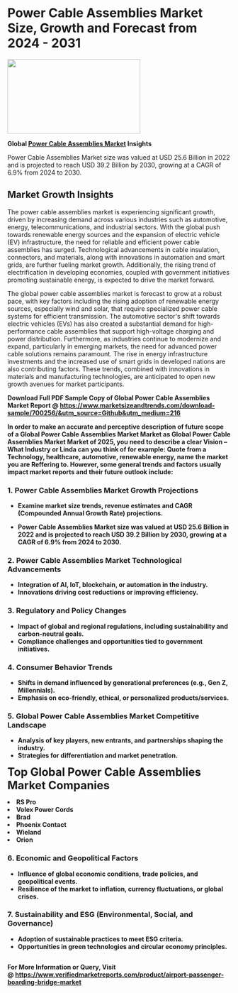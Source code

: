 <H1>Power Cable Assemblies Market Size, Growth and Forecast from 2024 - 2031</H1><img class="aligncenter size-medium wp-image-584254" src="https://thirdeyenews.in/wp-content/uploads/2024/09/Global-Market-Research-300x168.jpeg" alt="" width="300" height="168" /><p><strong>Global&nbsp;<a href="https://www.marketsizeandtrends.com/download-sample/700256/&amp;utm_source=Github&utm_medium=216">Power Cable Assemblies Market</a> Insights</strong></p><p>Power Cable Assemblies Market size was valued at USD 25.6 Billion in 2022 and is projected to reach USD 39.2 Billion by 2030, growing at a CAGR of 6.9% from 2024 to 2030.</p><p><h2>Market Growth Insights</h2> The power cable assemblies market is experiencing significant growth, driven by increasing demand across various industries such as automotive, energy, telecommunications, and industrial sectors. With the global push towards renewable energy sources and the expansion of electric vehicle (EV) infrastructure, the need for reliable and efficient power cable assemblies has surged. Technological advancements in cable insulation, connectors, and materials, along with innovations in automation and smart grids, are further fueling market growth. Additionally, the rising trend of electrification in developing economies, coupled with government initiatives promoting sustainable energy, is expected to drive the market forward. <p><strong></strong></p> <p>The global power cable assemblies market is forecast to grow at a robust pace, with key factors including the rising adoption of renewable energy sources, especially wind and solar, that require specialized power cable systems for efficient transmission. The automotive sector's shift towards electric vehicles (EVs) has also created a substantial demand for high-performance cable assemblies that support high-voltage charging and power distribution. Furthermore, as industries continue to modernize and expand, particularly in emerging markets, the need for advanced power cable solutions remains paramount. The rise in energy infrastructure investments and the increased use of smart grids in developed nations are also contributing factors. These trends, combined with innovations in materials and manufacturing technologies, are anticipated to open new growth avenues for market participants. <p><strong></p><p><span class=""><strong>Download Full PDF Sample Copy of Global Power Cable Assemblies Market Report</strong> @ <a href="https://www.marketsizeandtrends.com/download-sample/700256/&amp;utm_source=Github&utm_medium=216" target="_blank">https://www.marketsizeandtrends.com/download-sample/700256/&amp;utm_source=Github&utm_medium=216</a></span></p><p>In order to make an accurate and perceptive description of future scope of a Global&nbsp;Power Cable Assemblies Market Market as Global&nbsp;Power Cable Assemblies Market Market of 2025, you need to describe a clear Vision &ndash; What Industry or Linda can you think of for example: Quote from a Technology, healthcare, automotive, renewable energy, name the market you are Reffering to. However, some general trends and factors usually impact market reports and their future outlook include:</p><h3>1.&nbsp;<strong>Power Cable Assemblies Market Growth Projections</strong></h3><ul><li>Examine market size trends, revenue estimates and CAGR (Compounded Annual Growth Rate) projections.</li><li><p>Power Cable Assemblies Market size was valued at USD 25.6 Billion in 2022 and is projected to reach USD 39.2 Billion by 2030, growing at a CAGR of 6.9% from 2024 to 2030.</p></li></ul><h3>2.&nbsp;<strong>Power Cable Assemblies Market Technological Advancements</strong></h3><ul><li>Integration of AI, IoT, blockchain, or automation in the industry.</li><li>Innovations driving cost reductions or improving efficiency.</li></ul><h3>3.&nbsp;<strong>Regulatory and Policy Changes</strong></h3><ul><li>Impact of global and regional regulations, including sustainability and carbon-neutral goals.</li><li>Compliance challenges and opportunities tied to government initiatives.</li></ul><h3>4.&nbsp;<strong>Consumer Behavior Trends</strong></h3><ul><li>Shifts in demand influenced by generational preferences (e.g., Gen Z, Millennials).</li><li>Emphasis on eco-friendly, ethical, or personalized products/services.</li></ul><h3>5.&nbsp;<strong>Global Power Cable Assemblies Market Competitive Landscape</strong></h3><ul><li>Analysis of key players, new entrants, and partnerships shaping the industry.</li><li>Strategies for differentiation and market penetration.</li></ul><p data-pm-slice="1 1 []"><span style="color: inherit; font-family: inherit; font-size: 25px;">Top Global Power Cable Assemblies Market Companies</span></p><div class="" data-test-id=""><p><li>RS Pro</li><li> Volex Power Cords</li><li> Brad</li><li> Phoenix Contact</li><li> Wieland</li><li> Orion</li></p></div><h3>6.&nbsp;<strong>Economic and Geopolitical Factors</strong></h3><ul><li>Influence of global economic conditions, trade policies, and geopolitical events.</li><li>Resilience of the market to inflation, currency fluctuations, or global crises.</li></ul><h3>7.&nbsp;<strong>Sustainability and ESG (Environmental, Social, and Governance)</strong></h3><ul><li>Adoption of sustainable practices to meet ESG criteria.</li><li>Opportunities in green technologies and circular economy principles.</li></ul><h2><strong style="font-size: 14px;">For More Information or Query, Visit @&nbsp;</strong><a style="background-color: #ffffff; font-size: 14px;" href="https://www.marketsizeandtrends.com/report/power-cable-assemblies-market/" target="_blank">https://www.verifiedmarketreports.com/product/airport-passenger-boarding-bridge-market</a></h2>
